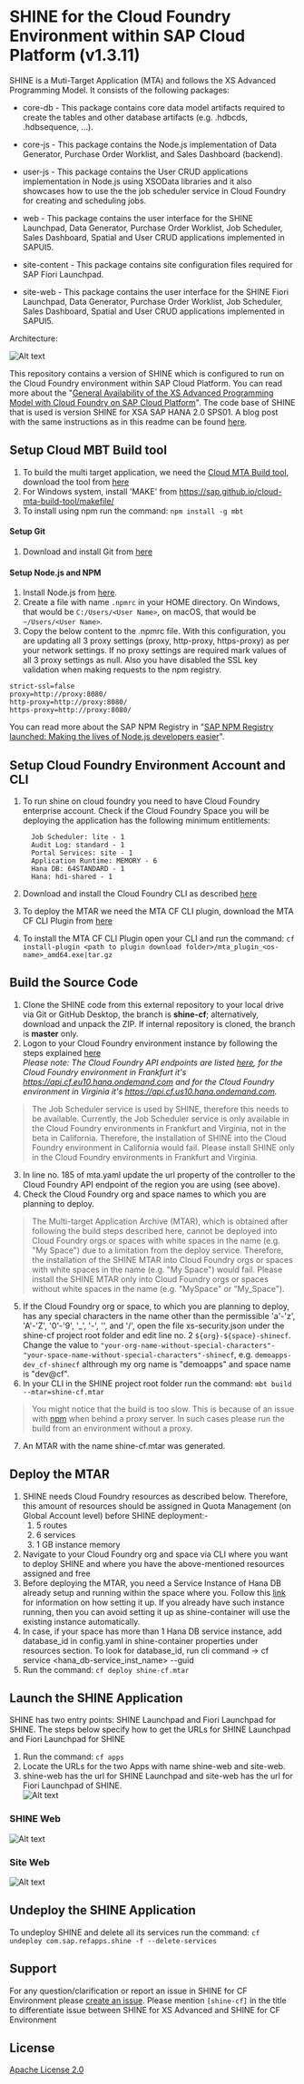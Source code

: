 SHINE for the Cloud Foundry Environment within SAP Cloud Platform (v1.3.11)
===============
SHINE is a Muti-Target Application (MTA) and follows the XS Advanced Programming Model. It consists of the following packages:

- core-db - This package contains core data model artifacts required to create the tables and other database artifacts (e.g. .hdbcds, .hdbsequence, ...).

- core-js - This package contains the Node.js implementation of Data Generator, Purchase Order Worklist, and Sales Dashboard (backend).

- user-js - This package contains the User CRUD applications implementation in Node.js using XSOData libraries and it also showcases how to use the the job scheduler service in Cloud Foundry for creating and scheduling jobs.

- web - This package contains the user interface for the SHINE Launchpad, Data Generator, Purchase Order Worklist, Job Scheduler, Sales Dashboard, Spatial and User CRUD applications implemented in SAPUI5.

- site-content - This package contains site configuration files required for SAP Fiori Launchpad.

- site-web - This package contains the user interface for the SHINE Fiori Launchpad, Data Generator, Purchase Order Worklist, Job Scheduler, Sales Dashboard, Spatial and User CRUD applications implemented in SAPUI5.

Architecture:

![Alt text](./images/SHINE-CF.jpg "Architecture")

This repository contains a version of SHINE which is configured to run on the Cloud Foundry environment within SAP Cloud Platform. You can read more about the "[General Availability of the XS Advanced Programming Model with Cloud Foundry on SAP Cloud Platform](https://blogs.sap.com/2017/05/16/general-availability-of-the-xs-advanced-programming-model-with-cloud-foundry-on-sap-cloud-platform/)". The code base of SHINE that is used is version SHINE for XSA SAP HANA 2.0 SPS01. A blog post with the same instructions as in this readme can be found [here](https://blogs.sap.com/2017/07/10/deploying-shine-on-the-cloud-foundry-environment-within-sap-cloud-platform/).

## Setup Cloud MBT Build tool

1. To build the multi target application, we need the [Cloud MTA Build tool](https://sap.github.io/cloud-mta-build-tool/), download the tool from [here](https://sap.github.io/cloud-mta-build-tool/download/)
2. For Windows system, install 'MAKE' from https://sap.github.io/cloud-mta-build-tool/makefile/
3. To install using npm run the command: `npm install -g mbt`

#### Setup Git
1. Download and install Git from [here](https://git-scm.com/)

#### Setup Node.js and NPM
1. Install Node.js from [here](https://nodejs.org/download/release/latest-v12.x/).
2. Create a file with name `.npmrc` in your HOME directory. On Windows, that would be `C:/Users/<User Name>`, on macOS, that would be `~/Users/<User Name>`. 
3. Copy the below content to the .npmrc file. With this configuration, you are updating all 3 proxy settings (proxy, http-proxy, https-proxy) as per your network settings. If no proxy settings are required mark values of all 3 proxy settings as null. Also you have disabled the SSL key validation when making requests to the npm registry.

~~~~
strict-ssl=false
proxy=http://proxy:8080/
http-proxy=http://proxy:8080/
https-proxy=http://proxy:8080/

~~~~

You can read more about the SAP NPM Registry in "[SAP NPM Registry launched: Making the lives of Node.js developers easier](https://blogs.sap.com/2017/05/16/sap-npm-registry-launched-making-the-lives-of-node.js-developers-easier/)".

## Setup Cloud Foundry Environment Account and CLI
1. To run shine on cloud foundry you need to have Cloud Foundry enterprise account. Check if the Cloud Foundry Space you will be deploying the application has the following minimum entitlements:

         Job Scheduler: lite - 1
         Audit Log: standard - 1
         Portal Services: site - 1
         Application Runtime: MEMORY - 6
         Hana DB: 64STANDARD - 1
         Hana: hdi-shared - 1

2. Download and install the Cloud Foundry CLI as described [here](https://help.sap.com/viewer/65de2977205c403bbc107264b8eccf4b/Cloud/en-US/4ef907afb1254e8286882a2bdef0edf4.html)
3. To deploy the MTAR we need the MTA CF CLI plugin, download the MTA CF CLI Plugin from [here](https://github.com/cloudfoundry-incubator/multiapps-cli-plugin/releases) 
4. To install the MTA CF CLI Plugin open your CLI and run the command: `cf install-plugin <path to plugin download folder>/mta_plugin_<os-name>_amd64.exe|tar.gz`

## Build the Source Code
1. Clone the SHINE code from this external repository to your local drive via Git or GitHub Desktop, the branch is **shine-cf**; alternatively, download and unpack the ZIP. If internal repository is cloned, the branch is **master** only.
2. Logon to your Cloud Foundry environment instance by following the steps explained [here](https://help.sap.com/viewer/65de2977205c403bbc107264b8eccf4b/Cloud/en-US/7a37d66c2e7d401db4980db0cd74aa6b.html)  
*Please note: The Cloud Foundry API endpoints are listed [here](https://help.sap.com/viewer/65de2977205c403bbc107264b8eccf4b/Cloud/en-US/350356d1dc314d3199dca15bd2ab9b0e.html), for the Cloud Foundry environment in Frankfurt it's https://api.cf.eu10.hana.ondemand.com and for the Cloud Foundry environment in Virginia it's https://api.cf.us10.hana.ondemand.com.*
> The Job Scheduler service is used by SHINE, therefore this needs to be available. Currently, the Job Scheduler service is only available in the Cloud Foundry environments in Frankfurt and Virginia, not in the beta in California. Therefore, the installation of SHINE into the Cloud Foundry environment in California would fail. Please install SHINE only in the Cloud Foundry environments in Frankfurt and Virginia.
3. In line no. 185 of mta.yaml update the url property of the controller to the Cloud Foundry API endpoint of the region you are using (see above).
4. Check the Cloud Foundry org and space names to which you are planning to deploy.
> The Multi-target Application Archive (MTAR), which is obtained after following the build steps described here, cannot be deployed into Cloud Foundry orgs or spaces with white spaces in the name (e.g. "My Space") due to a limitation from the deploy service. Therefore, the installation of the SHINE MTAR into Cloud Foundry orgs or spaces with white spaces in the name (e.g. "My Space") would fail. Please install the SHINE MTAR only into Cloud Foundry orgs or spaces without white spaces in the name  (e.g. "MySpace" or "My_Space").
5. If the Cloud Foundry org or space, to which you are planning to deploy, has any special characters in the name other than the permissible 'a'-'z', 'A'-'Z', '0'-'9', '_', '-', '\', and '/', open the file xs-security.json under the shine-cf project root folder and edit line no. 2 `${org}-${space}-shinecf`. Change the value to `"your-org-name-without-special-characters"-"your-space-name-without-special-characters"-shinecf`, e.g. `demoapps-dev_cf-shinecf` althrough my org name is "demoapps" and space name is "dev@cf".
6. In your CLI in the SHINE project root folder run the command: `mbt build --mtar=shine-cf.mtar`  
> You might notice that the build is too slow. This is because of an issue with [npm](https://github.com/npm/npm/issues/11028) when behind a proxy server. In such cases please run the build from an environment without a proxy.
7. An MTAR with the name shine-cf.mtar was generated.

## Deploy the MTAR
1. SHINE needs Cloud Foundry resources as described below. Therefore, this amount of resources should be assigned in Quota Management (on Global Account level) before SHINE deployment:-
    1.	5 routes
    2.	6 services
    3.	1 GB instance memory
2. Navigate to your Cloud Foundry org and space via CLI where you want to deploy SHINE and where you have the above-mentioned resources assigned and free
3. Before deploying the MTAR, you need a Service Instance of Hana DB  already setup and running within the space where you. Follow this [link](https://help.sap.com/viewer/cc53ad464a57404b8d453bbadbc81ceb/Cloud/en-US/21418824b23a401aa116d9ad42dd5ba6.html) for information on how setting it up. If you already have such instance running, then you can avoid setting it up as shine-container will use the existing instance automatically.
4. In case, if your space has more than 1 Hana DB service instance, add database_id in config.yaml in shine-container properties under resources section. To look for database_id, run cli command -> cf service <hana_db-service_inst_name> --guid
5. Run the command: `cf deploy shine-cf.mtar`

## Launch the SHINE Application
SHINE has two entry points: SHINE Launchpad and Fiori Launchpad for SHINE. The steps below specify how to get the URLs for SHINE Launchpad and Fiori Launchpad for SHINE  
1. Run the command: `cf apps`  
2. Locate the URLs for the two Apps with name shine-web and site-web.  
3. shine-web has the url for SHINE Launchpad and  site-web has the url for Fiori Launchpad of SHINE.  
![Alt text](./images/shine-url.jpg "SHINE URL;s")  
### SHINE Web  
![Alt text](./images/shine-web.jpg "SHINE Web")
### Site Web  
![Alt text](./images/shine-site-web.jpg "Site Web")  

## Undeploy the SHINE Application
To undeploy SHINE and delete all its services run the command: `cf undeploy com.sap.refapps.shine -f --delete-services`

## Support
For any question/clarification or report an issue in SHINE for CF Environment please [create an issue](https://github.com/sap/hana-shine-xsa/issues/new/). Please mention `[shine-cf]` in the title to differentiate issue between SHINE for XS Advanced and SHINE for CF Environment

## License
[Apache License 2.0](LICENSE)
